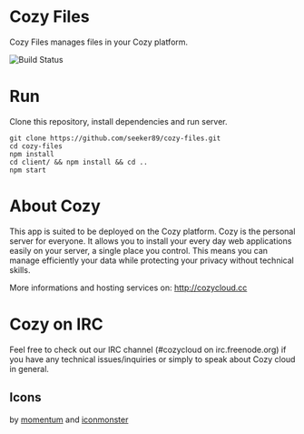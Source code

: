 # Cozy Files

Cozy Files manages files in your Cozy platform. 

![Build
Status](https://travis-ci.org/seeker89/cozy-files.png?branch=master)

# Run

Clone this repository, install dependencies and run server.

    git clone https://github.com/seeker89/cozy-files.git
    cd cozy-files
    npm install
    cd client/ && npm install && cd ..
    npm start

# About Cozy

This app is suited to be deployed on the Cozy platform. Cozy is the personal server for everyone. It allows you to install your every day web applications easily on your server, a single place you control. This means you can manage efficiently your data while protecting your privacy without technical skills.

More informations and hosting services on: http://cozycloud.cc

# Cozy on IRC
Feel free to check out our IRC channel (#cozycloud on irc.freenode.org) if you have any technical issues/inquiries or simply to speak about Cozy cloud in general.


## Icons

by [momentum](http://www.momentumdesignlab.com/)
and [iconmonster](http://iconmonstr.com)